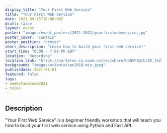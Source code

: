 ```yaml
---
display_title: "Your First Web Service"
title: "Your First Web Service"
date: 2021-09-15T16:00:00Z
draft: false
layout: event
poster: "images/event_posters/2021-2022/yourfirstwebservice.jpg"
poster_cover: "contain"
poster_position: "center"
short_description: "Learn how to build your first web service!"
start_time: "6:00 - 7:00 PM EDT"
location: "Recording"
location_link: "https://carleton-ca.zoom.us/rec/share/UaNVFZpIUsZ5_lkZIdnJS396o3AD_N2EVBVpRzIfcSQveFEX3tb5IesjsZOAYnrz.xWtxTPl65axOqhM8"
background: "images/orientation2018-min.jpeg"
publishdate: 2021-01-01
featured: false
tags:
- weekofawesome2021
- talks
---
```


## Description

"Your First Web Service" is a beginner friendly workshop that will teach you how to build your first web service using Python and Fast API.
